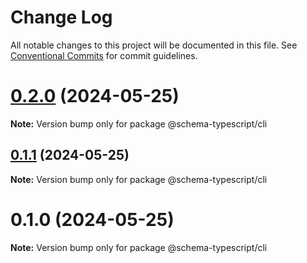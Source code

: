 # Change Log

All notable changes to this project will be documented in this file.
See [Conventional Commits](https://conventionalcommits.org) for commit guidelines.

# [0.2.0](https://github.com/pyramation/schema-typescript/compare/@schema-typescript/cli@0.1.1...@schema-typescript/cli@0.2.0) (2024-05-25)

**Note:** Version bump only for package @schema-typescript/cli





## [0.1.1](https://github.com/pyramation/schema-typescript/compare/@schema-typescript/cli@0.1.0...@schema-typescript/cli@0.1.1) (2024-05-25)

**Note:** Version bump only for package @schema-typescript/cli





# 0.1.0 (2024-05-25)

**Note:** Version bump only for package @schema-typescript/cli
